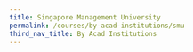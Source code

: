 ```yaml
---
title: Singapore Management University
permalink: /courses/by-acad-institutions/smu
third_nav_title: By Acad Institutions
---
```

